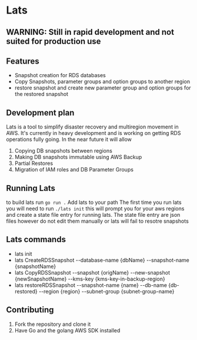 # Lats

## WARNING: Still in rapid development and not suited for production use

## Features
* Snapshot creation for RDS databases
* Copy Snapshots, parameter groups and option groups to another region
* restore snapshot and create new parameter group and option groups for the restored snapshot

## Development plan
Lats is a tool to simplify disaster recovery and multiregion movement in AWS. It's currently in heavy development and is working on getting RDS operations fully going. 
In the near future it will allow
1. Copying DB snapshots between regions
1. Making DB snapshots immutable using AWS Backup
1. Partial Restores
1. Migration of IAM roles and DB Parameter Groups

## Running Lats

to build lats run `go run .`
Add lats to your path
The first time you run lats you will need to run `./lats init` this will prompt you for your aws regions and create a state file entry for running lats. 
The state file entry are json files however do not edit them manually or lats will fail to resotre snapshots

## Lats commands
* lats init 
* lats CreateRDSSnapshot --database-name {dbName} --snapshot-name {snapshotName}
* lats CopyRDSSnapshot --snapshot {origName} --new-snapshot {newSnapshotName} --kms-key {kms-key-in-backup-region}
* lats restoreRDSSnapshot --snapshot-name {name} --db-name {db-restored} --region {region} --subnet-group {subnet-group-name}


## Contributing
1. Fork the repository and clone it
1. Have Go and the golang AWS SDK installed 
